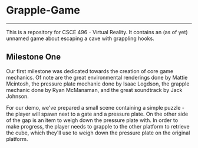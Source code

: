 # Grapple-Game
_____
This is a repository for CSCE 496 - Virtual Reality. It contains an (as of yet) unnamed game about escaping a cave with grappling hooks.

## Milestone One
Our first milestone was dedicated towards the creation of core game mechanics. Of note are the great environmental renderings done by Mattie Mcintosh, the pressure plate mechanic done by Isaac Logdson, the grapple mechanic done by Ryan McManaman, and the great soundtrack by Jack Johnson.

For our demo, we've prepared a small scene containing a simple puzzle - the player will spawn next to a gate and a pressure plate. On the other side of the gap is an item to weigh down the pressure plate with. In order to make progress, the player needs to grapple to the other platform to retrieve the cube, which they'll use to weigh down the pressure plate on the original platform.
